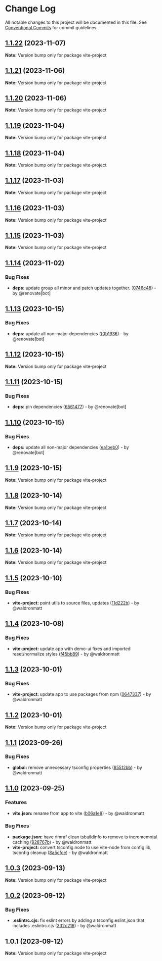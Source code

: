 # Change Log

All notable changes to this project will be documented in this file.
See [Conventional Commits](https://conventionalcommits.org) for commit guidelines.

## [1.1.22](https://github.com/waldronmatt/pnpm-nx-lerna-lite-boilerplate/compare/vite-project@1.1.21...vite-project@1.1.22) (2023-11-07)

**Note:** Version bump only for package vite-project

## [1.1.21](https://github.com/waldronmatt/pnpm-nx-lerna-lite-boilerplate/compare/vite-project@1.1.20...vite-project@1.1.21) (2023-11-06)

**Note:** Version bump only for package vite-project

## [1.1.20](https://github.com/waldronmatt/pnpm-nx-lerna-lite-boilerplate/compare/vite-project@1.1.19...vite-project@1.1.20) (2023-11-06)

**Note:** Version bump only for package vite-project

## [1.1.19](https://github.com/waldronmatt/pnpm-nx-lerna-lite-boilerplate/compare/vite-project@1.1.18...vite-project@1.1.19) (2023-11-04)

**Note:** Version bump only for package vite-project

## [1.1.18](https://github.com/waldronmatt/pnpm-nx-lerna-lite-boilerplate/compare/vite-project@1.1.17...vite-project@1.1.18) (2023-11-04)

**Note:** Version bump only for package vite-project

## [1.1.17](https://github.com/waldronmatt/pnpm-nx-lerna-lite-boilerplate/compare/vite-project@1.1.16...vite-project@1.1.17) (2023-11-03)

**Note:** Version bump only for package vite-project

## [1.1.16](https://github.com/waldronmatt/pnpm-nx-lerna-lite-boilerplate/compare/vite-project@1.1.15...vite-project@1.1.16) (2023-11-03)

**Note:** Version bump only for package vite-project

## [1.1.15](https://github.com/waldronmatt/pnpm-nx-lerna-lite-boilerplate/compare/vite-project@1.1.14...vite-project@1.1.15) (2023-11-03)

**Note:** Version bump only for package vite-project

## [1.1.14](https://github.com/waldronmatt/pnpm-nx-lerna-lite-boilerplate/compare/vite-project@1.1.13...vite-project@1.1.14) (2023-11-02)

### Bug Fixes

* **deps:** update group all minor and patch updates together. ([0746c48](https://github.com/waldronmatt/pnpm-nx-lerna-lite-boilerplate/commit/0746c480727e5957c603be3b66626a66a867005a)) - by @renovate[bot]

## [1.1.13](https://github.com/waldronmatt/pnpm-nx-lerna-lite-boilerplate/compare/vite-project@1.1.12...vite-project@1.1.13) (2023-10-15)

### Bug Fixes

* **deps:** update all non-major dependencies ([f0b1936](https://github.com/waldronmatt/pnpm-nx-lerna-lite-boilerplate/commit/f0b193675d4a24a90663a0f2bf997b857c04380e)) - by @renovate[bot]

## [1.1.12](https://github.com/waldronmatt/pnpm-nx-lerna-lite-boilerplate/compare/vite-project@1.1.11...vite-project@1.1.12) (2023-10-15)

**Note:** Version bump only for package vite-project

## [1.1.11](https://github.com/waldronmatt/pnpm-nx-lerna-lite-boilerplate/compare/vite-project@1.1.10...vite-project@1.1.11) (2023-10-15)

### Bug Fixes

* **deps:** pin dependencies ([6561477](https://github.com/waldronmatt/pnpm-nx-lerna-lite-boilerplate/commit/6561477112932d42e1b6bcda27de3f63d71cdbc6)) - by @renovate[bot]

## [1.1.10](https://github.com/waldronmatt/pnpm-nx-lerna-lite-boilerplate/compare/vite-project@1.1.9...vite-project@1.1.10) (2023-10-15)

### Bug Fixes

* **deps:** update all non-major dependencies ([ea1beb0](https://github.com/waldronmatt/pnpm-nx-lerna-lite-boilerplate/commit/ea1beb0dbd757f76e9094babe6bd78af60a28ef2)) - by @renovate[bot]

## [1.1.9](https://github.com/waldronmatt/pnpm-nx-lerna-lite-boilerplate/compare/vite-project@1.1.8...vite-project@1.1.9) (2023-10-15)

**Note:** Version bump only for package vite-project

## [1.1.8](https://github.com/waldronmatt/pnpm-nx-lerna-lite-boilerplate/compare/vite-project@1.1.7...vite-project@1.1.8) (2023-10-14)

**Note:** Version bump only for package vite-project

## [1.1.7](https://github.com/waldronmatt/pnpm-nx-lerna-lite-boilerplate/compare/vite-project@1.1.6...vite-project@1.1.7) (2023-10-14)

**Note:** Version bump only for package vite-project

## [1.1.6](https://github.com/waldronmatt/pnpm-nx-lerna-lite-boilerplate/compare/vite-project@1.1.5...vite-project@1.1.6) (2023-10-14)

**Note:** Version bump only for package vite-project

## [1.1.5](https://github.com/waldronmatt/pnpm-nx-lerna-lite-boilerplate/compare/vite-project@1.1.4...vite-project@1.1.5) (2023-10-10)

### Bug Fixes

* **vite-project:** point utils to source files, updates ([11d222b](https://github.com/waldronmatt/pnpm-nx-lerna-lite-boilerplate/commit/11d222bd91d056369533208ec088108cc52d3043)) - by @waldronmatt

## [1.1.4](https://github.com/waldronmatt/pnpm-nx-lerna-lite-boilerplate/compare/vite-project@1.1.3...vite-project@1.1.4) (2023-10-08)

### Bug Fixes

* **vite-project:** update app with demo-ui fixes and imported reset/normalize styles ([f45bb89](https://github.com/waldronmatt/pnpm-nx-lerna-lite-boilerplate/commit/f45bb899bbe782d91d3aede10273d321453fca05)) - by @waldronmatt

## [1.1.3](https://github.com/waldronmatt/pnpm-nx-lerna-lite-boilerplate/compare/vite-project@1.1.2...vite-project@1.1.3) (2023-10-01)

### Bug Fixes

* **vite-project:** update app to use packages from npm ([0647337](https://github.com/waldronmatt/pnpm-nx-lerna-lite-boilerplate/commit/064733736c3609dd7dc7f20750536e0fc9e96fe6)) - by @waldronmatt

## [1.1.2](https://github.com/waldronmatt/pnpm-nx-lerna-lite-boilerplate/compare/vite-project@1.1.1...vite-project@1.1.2) (2023-10-01)

**Note:** Version bump only for package vite-project

## [1.1.1](https://github.com/waldronmatt/pnpm-nx-lerna-lite-boilerplate/compare/vite-project@1.1.0...vite-project@1.1.1) (2023-09-26)

### Bug Fixes

* **global:** remove unnecessary tsconfig properties ([85512bb](https://github.com/waldronmatt/pnpm-nx-lerna-lite-boilerplate/commit/85512bb920f24bfe322a86009371cd7d5b981642)) - by @waldronmatt

## [1.1.0](https://github.com/waldronmatt/pnpm-nx-lerna-lite-boilerplate/compare/vite-project@1.0.3...vite-project@1.1.0) (2023-09-25)

### Features

- **vite.json:** rename from app to vite ([b06a1e8](https://github.com/waldronmatt/pnpm-nx-lerna-lite-boilerplate/commit/b06a1e8db426700503d0d7d68bb51ffc109e383d)) - by @waldronmatt

### Bug Fixes

- **package.json:** have rimraf clean tsbuildinfo to remove ts incrememntal caching ([928767b](https://github.com/waldronmatt/pnpm-nx-lerna-lite-boilerplate/commit/928767b6a20373d71ac2b123db25385c44d535fe)) - by @waldronmatt
- **vite-project:** convert tsconfig.node to use vite-node from config lib, tsconfig cleanup ([8a5cfce](https://github.com/waldronmatt/pnpm-nx-lerna-lite-boilerplate/commit/8a5cfce989345233b3c6b267764310d24046917e)) - by @waldronmatt

## [1.0.3](https://github.com/waldronmatt/pnpm-nx-lerna-lite-boilerplate/compare/vite-project@1.0.2...vite-project@1.0.3) (2023-09-13)

**Note:** Version bump only for package vite-project

## [1.0.2](https://github.com/waldronmatt/pnpm-nx-lerna-lite-boilerplate/compare/vite-project@1.0.1...vite-project@1.0.2) (2023-09-12)

### Bug Fixes

- **.eslintrc.cjs:** fix eslint errors by adding a tsconfig.eslint.json that includes .eslintrc.cjs ([332c218](https://github.com/waldronmatt/pnpm-nx-lerna-lite-boilerplate/commit/332c218e3c5fbb090b7f1870fee3da0ff1d06a86)) - by @waldronmatt

## 1.0.1 (2023-09-12)

**Note:** Version bump only for package vite-project
